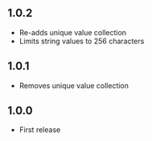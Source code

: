 ## 1.0.2

* Re-adds unique value collection
* Limits string values to 256 characters

## 1.0.1

* Removes unique value collection

## 1.0.0

* First release
